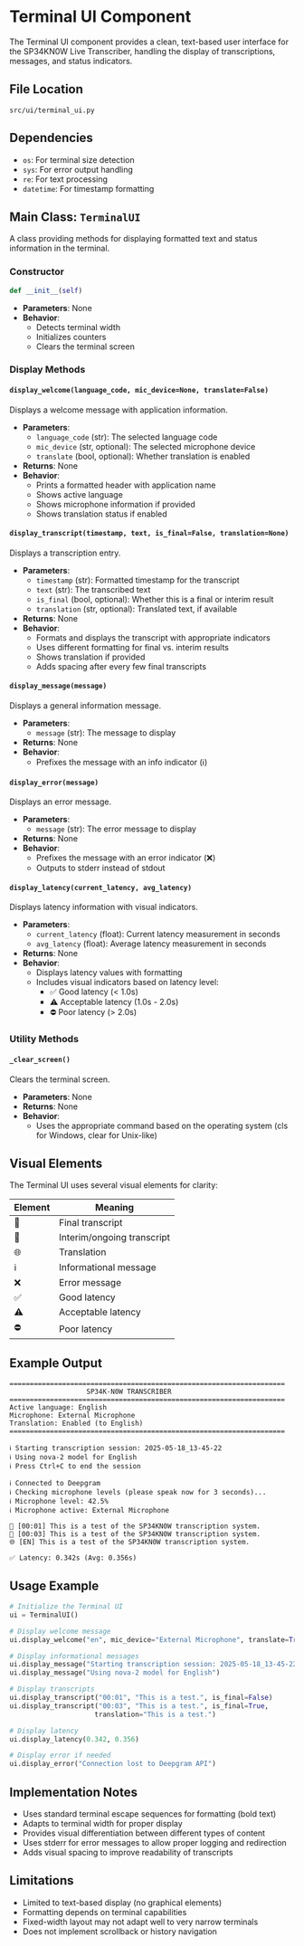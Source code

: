 # Terminal UI Component

The Terminal UI component provides a clean, text-based user interface for the SP34KN0W Live Transcriber, handling the display of transcriptions, messages, and status indicators.

## File Location

`src/ui/terminal_ui.py`

## Dependencies

- `os`: For terminal size detection
- `sys`: For error output handling
- `re`: For text processing
- `datetime`: For timestamp formatting

## Main Class: `TerminalUI`

A class providing methods for displaying formatted text and status information in the terminal.

### Constructor

```python
def __init__(self)
```

- **Parameters**: None
- **Behavior**:
  - Detects terminal width
  - Initializes counters
  - Clears the terminal screen

### Display Methods

#### `display_welcome(language_code, mic_device=None, translate=False)`

Displays a welcome message with application information.

- **Parameters**:
  - `language_code` (str): The selected language code
  - `mic_device` (str, optional): The selected microphone device
  - `translate` (bool, optional): Whether translation is enabled
- **Returns**: None
- **Behavior**:
  - Prints a formatted header with application name
  - Shows active language
  - Shows microphone information if provided
  - Shows translation status if enabled

#### `display_transcript(timestamp, text, is_final=False, translation=None)`

Displays a transcription entry.

- **Parameters**:
  - `timestamp` (str): Formatted timestamp for the transcript
  - `text` (str): The transcribed text
  - `is_final` (bool, optional): Whether this is a final or interim result
  - `translation` (str, optional): Translated text, if available
- **Returns**: None
- **Behavior**:
  - Formats and displays the transcript with appropriate indicators
  - Uses different formatting for final vs. interim results
  - Shows translation if provided
  - Adds spacing after every few final transcripts

#### `display_message(message)`

Displays a general information message.

- **Parameters**:
  - `message` (str): The message to display
- **Returns**: None
- **Behavior**:
  - Prefixes the message with an info indicator (ℹ️)

#### `display_error(message)`

Displays an error message.

- **Parameters**:
  - `message` (str): The error message to display
- **Returns**: None
- **Behavior**:
  - Prefixes the message with an error indicator (❌)
  - Outputs to stderr instead of stdout

#### `display_latency(current_latency, avg_latency)`

Displays latency information with visual indicators.

- **Parameters**:
  - `current_latency` (float): Current latency measurement in seconds
  - `avg_latency` (float): Average latency measurement in seconds
- **Returns**: None
- **Behavior**:
  - Displays latency values with formatting
  - Includes visual indicators based on latency level:
    - ✅ Good latency (< 1.0s)
    - ⚠️ Acceptable latency (1.0s - 2.0s)
    - ⛔ Poor latency (> 2.0s)

### Utility Methods

#### `_clear_screen()`

Clears the terminal screen.

- **Parameters**: None
- **Returns**: None
- **Behavior**:
  - Uses the appropriate command based on the operating system (cls for Windows, clear for Unix-like)

## Visual Elements

The Terminal UI uses several visual elements for clarity:

| Element | Meaning |
|---------|---------|
| 📝 | Final transcript |
| 🔄 | Interim/ongoing transcript |
| 🌐 | Translation |
| ℹ️ | Informational message |
| ❌ | Error message |
| ✅ | Good latency |
| ⚠️ | Acceptable latency |
| ⛔ | Poor latency |

## Example Output

```
====================================================================
                   SP34K-N0W TRANSCRIBER
====================================================================
Active language: English
Microphone: External Microphone
Translation: Enabled (to English)
====================================================================

ℹ️ Starting transcription session: 2025-05-18_13-45-22
ℹ️ Using nova-2 model for English
ℹ️ Press Ctrl+C to end the session

ℹ️ Connected to Deepgram
ℹ️ Checking microphone levels (please speak now for 3 seconds)...
ℹ️ Microphone level: 42.5%
ℹ️ Microphone active: External Microphone

🔄 [00:01] This is a test of the SP34KN0W transcription system.
📝 [00:03] This is a test of the SP34KN0W transcription system.
🌐 [EN] This is a test of the SP34KN0W transcription system.

✅ Latency: 0.342s (Avg: 0.356s)
```

## Usage Example

```python
# Initialize the Terminal UI
ui = TerminalUI()

# Display welcome message
ui.display_welcome("en", mic_device="External Microphone", translate=True)

# Display informational messages
ui.display_message("Starting transcription session: 2025-05-18_13-45-22")
ui.display_message("Using nova-2 model for English")

# Display transcripts
ui.display_transcript("00:01", "This is a test.", is_final=False)
ui.display_transcript("00:03", "This is a test.", is_final=True, 
                     translation="This is a test.")

# Display latency
ui.display_latency(0.342, 0.356)

# Display error if needed
ui.display_error("Connection lost to Deepgram API")
```

## Implementation Notes

- Uses standard terminal escape sequences for formatting (bold text)
- Adapts to terminal width for proper display
- Provides visual differentiation between different types of content
- Uses stderr for error messages to allow proper logging and redirection
- Adds visual spacing to improve readability of transcripts

## Limitations

- Limited to text-based display (no graphical elements)
- Formatting depends on terminal capabilities
- Fixed-width layout may not adapt well to very narrow terminals
- Does not implement scrollback or history navigation
